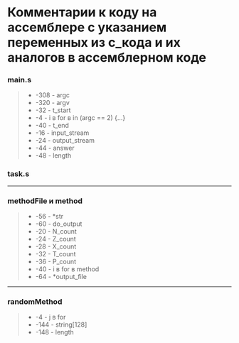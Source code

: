 # Комментарии к коду на ассемблере с указанием переменных из с_кода и их аналогов в ассемблерном коде

### main.s
> * -308 - argc
> * -320 - argv
> * -32 - t_start
> * -4 - i в for в in (argc == 2) {...}
> * -40 - t_end
> * -16 - input_stream 
> * -24 - output_stream
> * -44 - answer
> * -48 - length

### task.s
---
### methodFile и method
> * -56 - *str
> * -60 - do_output
> * -20 - N_count
> * -24 - Z_count
> * -28 - X_count
> * -32 - T_count
> * -36 - P_count
> * -40 - i в for в method
> * -64 - *output_file
---
### randomMethod
> * -4 - j в for
> * -144 - string[128]
> * -148 - length

